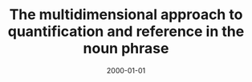 ---
# Documentation: https://wowchemy.com/docs/managing-content/

title: The multidimensional approach to quantification and reference in the noun phrase
subtitle: ''
summary: ''
authors:
- piasecki
tags: []
categories: []
date: '2000-01-01'
lastmod: 2022-10-07T05:08:51Z
featured: false
draft: false

# Featured image
# To use, add an image named `featured.jpg/png` to your page's folder.
# Focal points: Smart, Center, TopLeft, Top, TopRight, Left, Right, BottomLeft, Bottom, BottomRight.
image:
  caption: ''
  focal_point: ''
  preview_only: false

# Projects (optional).
#   Associate this post with one or more of your projects.
#   Simply enter your project's folder or file name without extension.
#   E.g. `projects = ["internal-project"]` references `content/project/deep-learning/index.md`.
#   Otherwise, set `projects = []`.
projects: []
publishDate: '2022-10-07T05:08:49.954093Z'
publication_types:
- '1'
abstract: ''
publication: '*Thessaloniker interkulturelle Analysen. Akten des 33. Linguistichen
  Kolloquiums, Thessaloniki, [24.-26. September] 1998*'
---